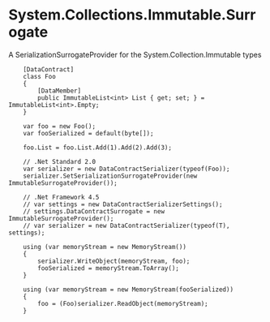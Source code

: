# System.Collections.Immutable.Surrogate

A SerializationSurrogateProvider for the System.Collection.Immutable types

        [DataContract]
        class Foo
        {
            [DataMember]
            public ImmutableList<int> List { get; set; } = ImmutableList<int>.Empty;
        }
        
        var foo = new Foo();
        var fooSerialized = default(byte[]);
        
        foo.List = foo.List.Add(1).Add(2).Add(3);

        // .Net Standard 2.0
        var serializer = new DataContractSerializer(typeof(Foo));
        serializer.SetSerializationSurrogateProvider(new ImmutableSurrogateProvider());

        // .Net Framework 4.5
        // var settings = new DataContractSerializerSettings();
        // settings.DataContractSurrogate = new ImmutableSurrogateProvider();
        // var serializer = new DataContractSerializer(typeof(T), settings);

        using (var memoryStream = new MemoryStream())
        {
            serializer.WriteObject(memoryStream, foo);
            fooSerialized = memoryStream.ToArray();
        }

        using (var memoryStream = new MemoryStream(fooSerialized))
        {
            foo = (Foo)serializer.ReadObject(memoryStream);
        }
